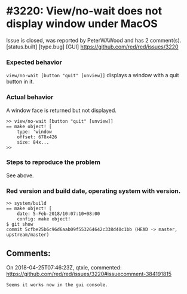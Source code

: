 
#3220: View/no-wait does not display window under MacOS
================================================================================
Issue is closed, was reported by PeterWAWood and has 2 comment(s).
[status.built] [type.bug] [GUI]
<https://github.com/red/red/issues/3220>

### Expected behavior
 `view/no-wait [button "quit" [unview]]` displays a window with a quit button in it.
### Actual behavior
A window face is returned but not displayed.
```text
>> view/no-wait [button "quit" [unview]]
== make object! [
    type: 'window
    offset: 678x426
    size: 84x...
>> 
```
### Steps to reproduce the problem
See above.
### Red version and build date, operating system with version.
```text
>> system/build
== make object! [
    date: 5-Feb-2018/10:07:10+08:00
    config: make object!
$ git show 
commit 5cfbe25b6c96d6aab09f553264642c338d40c1bb (HEAD -> master, upstream/master)
```


Comments:
--------------------------------------------------------------------------------

On 2018-04-25T07:46:23Z, qtxie, commented:
<https://github.com/red/red/issues/3220#issuecomment-384191815>

    Seems it works now in the gui console. 

